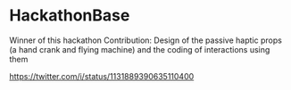 # HackathonBase

Winner of this hackathon
Contribution: Design of the passive haptic props (a hand crank and flying machine) and the coding of interactions using them 

https://twitter.com/i/status/1131889390635110400

